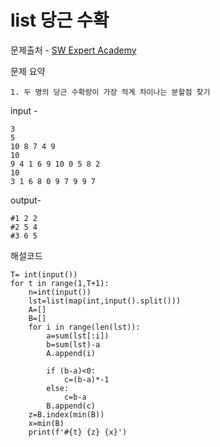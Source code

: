 # list 당근 수확

문제출처 - [SW Expert Academy](https://swexpertacademy.com/main/talk/solvingClub/problemView.do?solveclubId=AXsHTyBaqJgDFARX&contestProbId=AW2ZiPcaPQ8DFAWg&probBoxId=AXstUdj67bMDFARW&type=USER&problemBoxTitle=20210809_List1실습&problemBoxCnt=11)

문제 요약 

 	1. 두 명의 당근 수확량이 가장 적게 차이나는 분할점 찾기

input - 

```
3
5
10 8 7 4 9
10
9 4 1 6 9 10 0 5 8 2
10
3 1 6 8 0 9 7 9 9 7

```

output-

```
#1 2 2
#2 5 4
#3 6 5

```

해설코드 

```
T= int(input())
for t in range(1,T+1):
    n=int(input())
    lst=list(map(int,input().split()))
    A=[]
    B=[]
    for i in range(len(lst)):
        a=sum(lst[:i])
        b=sum(lst)-a
        A.append(i)

        if (b-a)<0:
            c=(b-a)*-1
        else:
            c=b-a
        B.append(c)
    z=B.index(min(B))
    x=min(B)
    print(f'#{t} {z} {x}')

```

